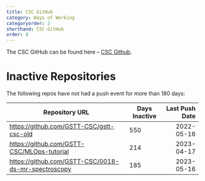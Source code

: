 ```yaml
---
title: CSC GitHub
category: Ways of Working
categoryorder: 2
shorthand: CSC-GitHub
order: 8
---
```


The CSC GitHub can be found here – <a href="https://github.com/GSTT-CSC/">CSC Github</a>.

# Inactive Repositories

The following repos have not had a push event for more than 180 days:

| Repository URL | Days Inactive | Last Push Date |
| --- | --- | ---: |
| https://github.com/GSTT-CSC/gstt-csc-old | 550 | 2022-05-16 |
| https://github.com/GSTT-CSC/MLOps-tutorial | 214 | 2023-04-17 |
| https://github.com/GSTT-CSC/0018-ds-mr-spectroscopy | 185 | 2023-05-16 |

